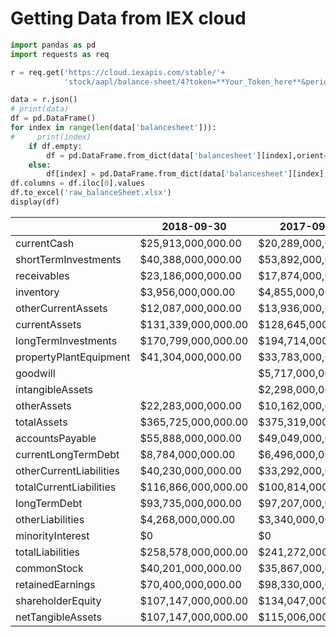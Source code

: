 
# Getting Data from IEX cloud 
```python
import pandas as pd
import requests as req
```


```python
r = req.get('https://cloud.iexapis.com/stable/'+
            'stock/aapl/balance-sheet/4?token=**Your_Token_here**&period=annual')
```


```python
data = r.json()
# print(data)
df = pd.DataFrame()
for index in range(len(data['balancesheet'])):
#     print(index)
    if df.empty:
        df = pd.DataFrame.from_dict(data['balancesheet'][index],orient='index')
    else:
        df[index] = pd.DataFrame.from_dict(data['balancesheet'][index],orient='index')
df.columns = df.iloc[0].values
df.to_excel('raw_balanceSheet.xlsx')
display(df)
```
|                          |    2018-09-30        |     2017-09-30     |     2016-09-30      |    2015-09-30             | 
|-------------------------|-----------------------|-----------------------|-----------------------|-----------------------| 
| currentCash             |  $25,913,000,000.00   |  $20,289,000,000.00   |  $20,484,000,000.00   |  $21,120,000,000.00   | 
| shortTermInvestments    |  $40,388,000,000.00   |  $53,892,000,000.00   |  $46,671,000,000.00   |  $20,481,000,000.00   | 
| receivables             |  $23,186,000,000.00   |  $17,874,000,000.00   |  $15,754,000,000.00   |  $16,849,000,000.00   | 
| inventory               |  $3,956,000,000.00    |  $4,855,000,000.00    |  $2,132,000,000.00    |  $2,349,000,000.00    | 
| otherCurrentAssets      |  $12,087,000,000.00   |  $13,936,000,000.00   |  $8,283,000,000.00    |  $15,085,000,000.00   | 
| currentAssets           |  $131,339,000,000.00  |  $128,645,000,000.00  |  $106,869,000,000.00  |  $89,378,000,000.00   | 
| longTermInvestments     |  $170,799,000,000.00  |  $194,714,000,000.00  |  $170,430,000,000.00  |  $164,065,000,000.00  | 
| propertyPlantEquipment  |  $41,304,000,000.00   |  $33,783,000,000.00   |  $27,010,000,000.00   |  $22,471,000,000.00   | 
| goodwill                |                       |  $5,717,000,000.00    |  $5,414,000,000.00    |  $5,116,000,000.00    | 
| intangibleAssets        |                       |  $2,298,000,000.00    |  $3,206,000,000.00    |  $3,893,000,000.00    | 
| otherAssets             |  $22,283,000,000.00   |  $10,162,000,000.00   |  $8,757,000,000.00    |  $5,556,000,000.00    | 
| totalAssets             |  $365,725,000,000.00  |  $375,319,000,000.00  |  $321,686,000,000.00  |  $290,479,000,000.00  | 
| accountsPayable         |  $55,888,000,000.00   |  $49,049,000,000.00   |  $37,294,000,000.00   |  $35,490,000,000.00   | 
| currentLongTermDebt     |  $8,784,000,000.00    |  $6,496,000,000.00    |  $3,500,000,000.00    |  $2,500,000,000.00    | 
| otherCurrentLiabilities |  $40,230,000,000.00   |  $33,292,000,000.00   |  $30,107,000,000.00   |  $34,121,000,000.00   | 
| totalCurrentLiabilities |  $116,866,000,000.00  |  $100,814,000,000.00  |  $79,006,000,000.00   |  $80,610,000,000.00   | 
| longTermDebt            |  $93,735,000,000.00   |  $97,207,000,000.00   |  $75,427,000,000.00   |  $53,463,000,000.00   | 
| otherLiabilities        |  $4,268,000,000.00    |  $3,340,000,000.00    |  $4,285,000,000.00    |  $4,789,000,000.00    | 
| minorityInterest        |  $0                   |  $0                   |  $0                   |  $0                   | 
| totalLiabilities        |  $258,578,000,000.00  |  $241,272,000,000.00  |  $193,437,000,000.00  |  $171,124,000,000.00  | 
| commonStock             |  $40,201,000,000.00   |  $35,867,000,000.00   |  $31,251,000,000.00   |  $27,416,000,000.00   | 
| retainedEarnings        |  $70,400,000,000.00   |  $98,330,000,000.00   |  $96,364,000,000.00   |  $92,284,000,000.00   | 
| shareholderEquity       |  $107,147,000,000.00  |  $134,047,000,000.00  |  $128,249,000,000.00  |  $119,355,000,000.00  | 
| netTangibleAssets       |  $107,147,000,000.00  |  $115,006,000,000.00  |  $108,409,000,000.00  |  $100,898,000,000.00  | 








